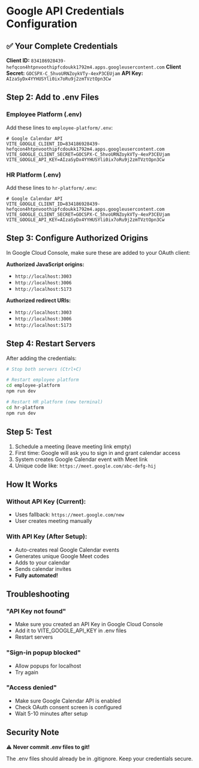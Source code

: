 # Google API Credentials Configuration

## ✅ Your Complete Credentials

**Client ID:** `834186928439-hefqcon4htpnvoothipfcdoukk1792m4.apps.googleusercontent.com`
**Client Secret:** `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`
**API Key:** `AIzaSyDx4YYHUSYli0ix7oRu9j2zmTVztOpn3Cw`

## Step 2: Add to .env Files

### Employee Platform (.env)

Add these lines to `employee-platform/.env`:

```env
# Google Calendar API
VITE_GOOGLE_CLIENT_ID=834186928439-hefqcon4htpnvoothipfcdoukk1792m4.apps.googleusercontent.com
VITE_GOOGLE_CLIENT_SECRET=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
VITE_GOOGLE_API_KEY=AIzaSyDx4YYHUSYli0ix7oRu9j2zmTVztOpn3Cw
```

### HR Platform (.env)

Add these lines to `hr-platform/.env`:

```env
# Google Calendar API
VITE_GOOGLE_CLIENT_ID=834186928439-hefqcon4htpnvoothipfcdoukk1792m4.apps.googleusercontent.com
VITE_GOOGLE_CLIENT_SECRET=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
VITE_GOOGLE_API_KEY=AIzaSyDx4YYHUSYli0ix7oRu9j2zmTVztOpn3Cw
```

## Step 3: Configure Authorized Origins

In Google Cloud Console, make sure these are added to your OAuth client:

**Authorized JavaScript origins:**
- `http://localhost:3003`
- `http://localhost:3006`
- `http://localhost:5173`

**Authorized redirect URIs:**
- `http://localhost:3003`
- `http://localhost:3006`
- `http://localhost:5173`

## Step 4: Restart Servers

After adding the credentials:

```bash
# Stop both servers (Ctrl+C)

# Restart employee platform
cd employee-platform
npm run dev

# Restart HR platform (new terminal)
cd hr-platform
npm run dev
```

## Step 5: Test

1. Schedule a meeting (leave meeting link empty)
2. First time: Google will ask you to sign in and grant calendar access
3. System creates Google Calendar event with Meet link
4. Unique code like: `https://meet.google.com/abc-defg-hij`

## How It Works

### Without API Key (Current):
- Uses fallback: `https://meet.google.com/new`
- User creates meeting manually

### With API Key (After Setup):
- Auto-creates real Google Calendar events
- Generates unique Google Meet codes
- Adds to your calendar
- Sends calendar invites
- **Fully automated!**

## Troubleshooting

### "API Key not found"
- Make sure you created an API Key in Google Cloud Console
- Add it to VITE_GOOGLE_API_KEY in .env files
- Restart servers

### "Sign-in popup blocked"
- Allow popups for localhost
- Try again

### "Access denied"
- Make sure Google Calendar API is enabled
- Check OAuth consent screen is configured
- Wait 5-10 minutes after setup

## Security Note

⚠️ **Never commit .env files to git!**

The .env files should already be in .gitignore. Keep your credentials secure.

